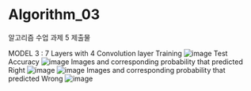 # Algorithm_03

알고리즘 수업 과제 5 제출물

MODEL 3 : 7 Layers with 4 Convolution layer
Training
![image](https://user-images.githubusercontent.com/56252247/173535534-eed3cca0-0fdc-4cf6-a7c3-06d25b39f585.png)
Test Accuracy
![image](https://user-images.githubusercontent.com/56252247/173535708-096f58c9-ff83-4e18-9097-b24193d2352d.png)
Images and corresponding probability that predicted Right
![image](https://user-images.githubusercontent.com/56252247/173535889-6ebedc49-e184-45f2-9529-1a9ee6f141f7.png)
![image](https://user-images.githubusercontent.com/56252247/173536078-6588ac98-0bdd-438d-b8d5-60123768130e.png)
Images and corresponding probability that predicted Wrong
![image](https://user-images.githubusercontent.com/56252247/173536180-c4c30aa7-9c3b-465e-8075-f90798c0bf86.png)

